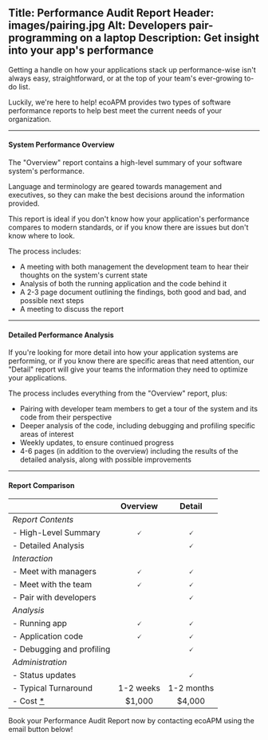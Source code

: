 Title: Performance Audit Report
Header: images/pairing.jpg
Alt: Developers pair-programming on a laptop
Description: Get insight into your app's performance
---

Getting a handle on how your applications stack up performance-wise isn't always easy, straightforward, or at the top of your team's ever-growing to-do list.

Luckily, we're here to help! ecoAPM provides two types of software performance reports to help best meet the current needs of your organization.

---

#### System Performance Overview

The "Overview" report contains a high-level summary of your software system's performance.

Language and terminology are geared towards management and executives, so they can make the best decisions around the information provided.

This report is ideal if you don't know how your application's performance compares to modern standards, or if you know there are issues but don't know where to look.

The process includes:
- A meeting with both management the development team to hear their thoughts on the system's current state
- Analysis of both the running application and the code behind it
- A 2-3 page document outlining the findings, both good and bad, and possible next steps
- A meeting to discuss the report

---

#### Detailed Performance Analysis

If you're looking for more detail into how your application systems are performing, or if you know there are specific areas that need attention, our "Detail" report will give your teams the information they need to optimize your applications.

The process includes everything from the "Overview" report, plus:
- Pairing with developer team members to get a tour of the system and its code from their perspective
- Deeper analysis of the code, including debugging and profiling specific areas of interest
- Weekly updates, to ensure continued progress
- 4-6 pages (in addition to the overview) including the results of the detailed analysis, along with possible improvements

---

#### Report Comparison

| | Overview | Detail |
|---|:---:|:---:|
| *Report Contents* |
| - High-Level Summary | 🗸 | 🗸 |
| - Detailed Analysis | | 🗸 |
| *Interaction* |
| - Meet with managers | 🗸 | 🗸 |
| - Meet with the team | 🗸 | 🗸 |
| - Pair with developers | | 🗸 |
| *Analysis* |
| - Running app | 🗸 | 🗸 |
| - Application code | 🗸 | 🗸 |
| - Debugging and profiling |  | 🗸 |
| *Administration* |
| - Status updates | | 🗸 |
| - Typical Turnaround | 1-2 weeks | 1-2 months |
| - Cost [*](/about/rates) | $1,000 | $4,000 |

Book your Performance Audit Report now by contacting ecoAPM using the email button below!